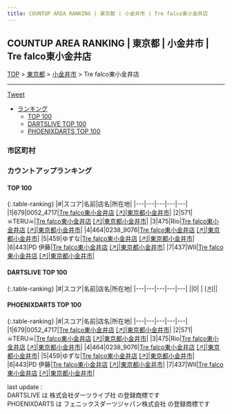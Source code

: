 ```yaml
---
title: COUNTUP AREA RANKING | 東京都 | 小金井市 | Tre falco東小金井店
---
```

## COUNTUP AREA RANKING | 東京都 | 小金井市 | Tre falco東小金井店

[TOP](/darts/rank/) > [東京都](/darts/rank/東京都/) > [小金井市](/darts/rank/東京都/小金井市/) > Tre falco東小金井店

___

<a href="https://twitter.com/share?ref_src=twsrc%5Etfw" data-text="COUNTUP AREA RANKING | 東京都小金井市Tre falco東小金井店" class="twitter-share-button" data-hashtags="DARTSLIVE,PHOENIXDARTS,darts,ダーツ" data-show-count="false">Tweet</a>

* [ランキング](#カウントアップランキング)
    * [TOP 100](#top-100)
    * [DARTSLIVE TOP 100](#dartslive-top-100)
    * [PHOENIXDARTS TOP 100](#phoenixdarts-top-100)

### 市区町村

<ul>

</ul>

### カウントアップランキング

#### TOP 100



{:.table-ranking}
|#|スコア|名前|店名|所在地|
|---|---|---|---|---|
|1|679|<span class="rank-name-pd">0052_4717</span>|<a href="/darts/rank/shops/82129.html">Tre falco東小金井店</a> <a href="https://vs.phoenixdarts.com/jp/shop/shopDetailInfo/s_82129?s_seq=82129">[↗]</a>|<a href="/darts/rank/東京都/小金井市">東京都小金井市</a>|
|2|571|<span class="rank-name-pd">☠TERU☠</span>|<a href="/darts/rank/shops/82129.html">Tre falco東小金井店</a> <a href="https://vs.phoenixdarts.com/jp/shop/shopDetailInfo/s_82129?s_seq=82129">[↗]</a>|<a href="/darts/rank/東京都/小金井市">東京都小金井市</a>|
|3|475|<span class="rank-name-pd">Rio</span>|<a href="/darts/rank/shops/82129.html">Tre falco東小金井店</a> <a href="https://vs.phoenixdarts.com/jp/shop/shopDetailInfo/s_82129?s_seq=82129">[↗]</a>|<a href="/darts/rank/東京都/小金井市">東京都小金井市</a>|
|4|464|<span class="rank-name-pd">0238_9076</span>|<a href="/darts/rank/shops/82129.html">Tre falco東小金井店</a> <a href="https://vs.phoenixdarts.com/jp/shop/shopDetailInfo/s_82129?s_seq=82129">[↗]</a>|<a href="/darts/rank/東京都/小金井市">東京都小金井市</a>|
|5|459|<span class="rank-name-pd">ゆずな</span>|<a href="/darts/rank/shops/82129.html">Tre falco東小金井店</a> <a href="https://vs.phoenixdarts.com/jp/shop/shopDetailInfo/s_82129?s_seq=82129">[↗]</a>|<a href="/darts/rank/東京都/小金井市">東京都小金井市</a>|
|6|443|<span class="rank-name-pd">PD 伊藤</span>|<a href="/darts/rank/shops/82129.html">Tre falco東小金井店</a> <a href="https://vs.phoenixdarts.com/jp/shop/shopDetailInfo/s_82129?s_seq=82129">[↗]</a>|<a href="/darts/rank/東京都/小金井市">東京都小金井市</a>|
|7|437|<span class="rank-name-pd">WII</span>|<a href="/darts/rank/shops/82129.html">Tre falco東小金井店</a> <a href="https://vs.phoenixdarts.com/jp/shop/shopDetailInfo/s_82129?s_seq=82129">[↗]</a>|<a href="/darts/rank/東京都/小金井市">東京都小金井市</a>|


#### DARTSLIVE TOP 100



{:.table-ranking}
|#|スコア|名前|店名|所在地|
|---|---|---|---|---|
||0|<span class="rank-name-dl"> </span>|<a href="/darts/rank/shops/.html"></a> <a href="">[↗]</a>|<a href="/darts/rank//"></a>|


#### PHOENIXDARTS TOP 100



{:.table-ranking}
|#|スコア|名前|店名|所在地|
|---|---|---|---|---|
|1|679|<span class="rank-name-pd">0052_4717</span>|<a href="/darts/rank/shops/82129.html">Tre falco東小金井店</a> <a href="https://vs.phoenixdarts.com/jp/shop/shopDetailInfo/s_82129?s_seq=82129">[↗]</a>|<a href="/darts/rank/東京都/小金井市">東京都小金井市</a>|
|2|571|<span class="rank-name-pd">☠TERU☠</span>|<a href="/darts/rank/shops/82129.html">Tre falco東小金井店</a> <a href="https://vs.phoenixdarts.com/jp/shop/shopDetailInfo/s_82129?s_seq=82129">[↗]</a>|<a href="/darts/rank/東京都/小金井市">東京都小金井市</a>|
|3|475|<span class="rank-name-pd">Rio</span>|<a href="/darts/rank/shops/82129.html">Tre falco東小金井店</a> <a href="https://vs.phoenixdarts.com/jp/shop/shopDetailInfo/s_82129?s_seq=82129">[↗]</a>|<a href="/darts/rank/東京都/小金井市">東京都小金井市</a>|
|4|464|<span class="rank-name-pd">0238_9076</span>|<a href="/darts/rank/shops/82129.html">Tre falco東小金井店</a> <a href="https://vs.phoenixdarts.com/jp/shop/shopDetailInfo/s_82129?s_seq=82129">[↗]</a>|<a href="/darts/rank/東京都/小金井市">東京都小金井市</a>|
|5|459|<span class="rank-name-pd">ゆずな</span>|<a href="/darts/rank/shops/82129.html">Tre falco東小金井店</a> <a href="https://vs.phoenixdarts.com/jp/shop/shopDetailInfo/s_82129?s_seq=82129">[↗]</a>|<a href="/darts/rank/東京都/小金井市">東京都小金井市</a>|
|6|443|<span class="rank-name-pd">PD 伊藤</span>|<a href="/darts/rank/shops/82129.html">Tre falco東小金井店</a> <a href="https://vs.phoenixdarts.com/jp/shop/shopDetailInfo/s_82129?s_seq=82129">[↗]</a>|<a href="/darts/rank/東京都/小金井市">東京都小金井市</a>|
|7|437|<span class="rank-name-pd">WII</span>|<a href="/darts/rank/shops/82129.html">Tre falco東小金井店</a> <a href="https://vs.phoenixdarts.com/jp/shop/shopDetailInfo/s_82129?s_seq=82129">[↗]</a>|<a href="/darts/rank/東京都/小金井市">東京都小金井市</a>|


<div class="footer border-top border-gray-light mt-5 pt-3 text-right text-gray">
    last update : <span style="font-weight: italic" id="foot_last_modified"></span><br />
    DARTSLIVE は 株式会社ダーツライブ社 の登録商標です<br />
    PHOENIXDARTS は フェニックスダーツジャパン株式会社 の登録商標です<br />
</div>

<script src="https://cdnjs.cloudflare.com/ajax/libs/jquery.tablesorter/2.31.3/js/jquery.tablesorter.min.js" integrity="sha512-qzgd5cYSZcosqpzpn7zF2ZId8f/8CHmFKZ8j7mU4OUXTNRd5g+ZHBPsgKEwoqxCtdQvExE5LprwwPAgoicguNg==" crossorigin="anonymous" referrerpolicy="no-referrer"></script>
<link rel="stylesheet" href="https://cdnjs.cloudflare.com/ajax/libs/jquery.tablesorter/2.31.3/css/theme.default.min.css" integrity="sha512-wghhOJkjQX0Lh3NSWvNKeZ0ZpNn+SPVXX1Qyc9OCaogADktxrBiBdKGDoqVUOyhStvMBmJQ8ZdMHiR3wuEq8+w==" crossorigin="anonymous" referrerpolicy="no-referrer" />
<script>
$(function() {
    $(".table-ranking").tablesorter({sortList:[[0, 0]]});
    $("#foot_last_modified").text(formatDate(new Date(document.lastModified), 'yyyy-MM-dd HH:mm:ss'));
});
</script>

<script async src="https://platform.twitter.com/widgets.js" charset="utf-8"></script>